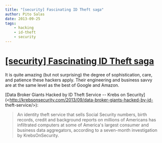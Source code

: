 ```yaml
---
title: "[security] Fascinating ID Theft saga"
author: Pito Salas
date: 2013-09-25
tags:
    - hacking
    - id-theft
    - security
---
```

# [[security] Fascinating ID Theft saga](None)




It is quite amazing (but not surprising) the degree of sophistication, care,
and patience these hackers apply. Their engineering and business savvy are at
the same level as the best of Google and Amazon.

[Data Broker Giants Hacked by ID Theft Service -- Krebs on
Security](<http://krebsonsecurity.com/2013/09/data-broker-giants-hacked-by-id-
theft-service/>):

> An identity theft service that sells Social Security numbers, birth records,
> credit and background reports on millions of Americans has infiltrated
> computers at some of America's largest consumer and business data
> aggregators, according to a seven-month investigation by KrebsOnSecurity.




